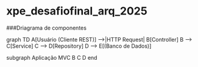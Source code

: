 # xpe_desafiofinal_arq_2025

###Driagrama de componentes

graph TD
  A[Usuário (Cliente REST)] -->|HTTP Request| B[Controller]
  B --> C[Service]
  C --> D[Repository]
  D --> E[(Banco de Dados)]

  subgraph Aplicação MVC
    B
    C
    D
  end
